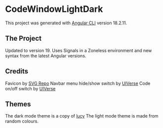 # CodeWindowLightDark

This project was generated with [Angular CLI](https://github.com/angular/angular-cli) version 18.2.11.

## The Project

Updated to version 19.
Uses Signals in a Zoneless environment and new syntax from the latest Angular versions.

## Credits

Favicon by [SVG Repo](https://www.svgrepo.com/)
Navbar menu hide/show switch by [UIVerse](https://uiverse.io/)
Code on/off switch by [UIVerse](https://uiverse.io/)

## Themes

The dark mode theme is a copy of [lucy](https://marketplace.visualstudio.com/items?itemName=Hermitter.oh-lucy-vscode)
The light mode theme is made from random colours.